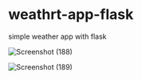 # weathrt-app-flask

simple weather app with flask

![Screenshot (188)](https://user-images.githubusercontent.com/59051970/126451242-5f42b840-3f32-4c5b-9b14-d5793b0fb2c0.png)


![Screenshot (189)](https://user-images.githubusercontent.com/59051970/126452155-38808ff5-a9e4-4b67-86ae-f2a51f1a4317.png)
